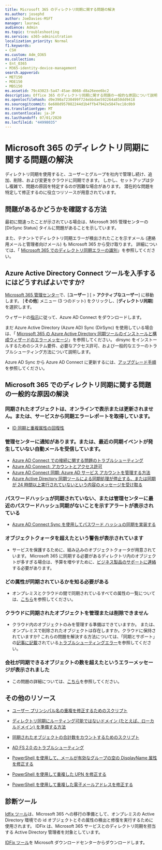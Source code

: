 ```yaml
---
title: Microsoft 365 のディレクトリ同期に関する問題の解決
ms.author: josephd
author: JoeDavies-MSFT
manager: laurawi
audience: Admin
ms.topic: troubleshooting
ms.service: o365-administration
localization_priority: Normal
f1.keywords:
- CSH
ms.custom: Adm_O365
ms.collection:
- Ent_O365
- M365-identity-device-management
search.appverid:
- MET150
- MOE150
- MBS150
ms.assetid: 79c43023-5a47-45ae-8068-d8a26eee6bc2
description: Office 365 のディレクトリ同期に関する問題の一般的な原因について説明し、トラブルシューティングと解決に役立ついくつかの方法について説明します。
ms.openlocfilehash: d9e390a7230499f724ebbdae592264a850dd9418
ms.sourcegitcommit: 6e608d957082244d1b4ffb47942e5847ec18c0b9
ms.translationtype: MT
ms.contentlocale: ja-JP
ms.lasthandoff: 07/01/2020
ms.locfileid: "44998035"
---
```

# <a name="fixing-problems-with-directory-synchronization-for-microsoft-365"></a>Microsoft 365 のディレクトリ同期に関する問題の解決

ディレクトリ同期を使用すると、ユーザーとグループを社内で管理し続け、追加、削除、および変更をクラウドに同期できます。 しかし、セットアップは少し複雑で、問題の原因を特定するのが困難な場合があります。 潜在的な問題を特定して修正するのに役立つリソースが用意されています。
  
## <a name="how-do-i-know-if-something-is-wrong"></a>問題があるかどうかを確認する方法

最初に間違ったことが示されている場合は、Microsoft 365 管理センターの [DirSync Status] タイルに問題があることを示しています。
  
また、テナントでディレクトリ同期エラーが検出されたことを示すメール (連絡用メールと管理者向けメール) も Microsoft 365 から受け取ります。 詳細については、「 [Microsoft 365 でのディレクトリ同期エラーの識別](identify-directory-synchronization-errors.md)」を参照してください。
  
## <a name="how-do-i-get-azure-active-directory-connect-tool"></a>Azure Active Directory Connect ツールを入手するにはどうすればよいですか?

[Microsoft 365 管理センター](https://admin.microsoft.com)で、[**ユーザー** ] [ \> **アクティブなユーザー**] に移動します。 [**その他**] メニュー (3 つのドット) をクリックし、[**ディレクトリ同期**] を選択します。 
  
ウィザードの[指示](set-up-directory-synchronization.md)に従って、Azure AD Connect をダウンロードします。 
  
まだ Azure Active Directory (Azure AD) Sync (DirSync) を使用している場合は、「 [Microsoft 365 の Azure Active Directory 同期ツールのインストールと構成ウィザードのエラーメッセージ](https://go.microsoft.com/fwlink/p/?LinkId=396717)」を参照してください。 dirsync をインストールするためのシステム要件、必要なアクセス許可、および一般的なエラーのトラブルシューティング方法について説明します。 
  
Azure AD Sync から Azure AD Connect に更新するには、[アップグレード手順](https://go.microsoft.com/fwlink/p/?LinkId=733240)を参照してください。
  
## <a name="resolving-common-causes-of-problems-with-directory-synchronization-in-microsoft-365"></a>Microsoft 365 でのディレクトリ同期に関する問題の一般的な原因の解決

### <a name="synchronized-objects-arent-appearing-or-updating-online-or-im-getting-synchronization-error-reports-from-the-service"></a>**同期されたオブジェクトは、オンラインで表示または更新されません。または、サービスから同期エラーレポートを取得しています。**

- [ID 同期と重複属性の回復性](https://docs.microsoft.com/azure/active-directory/hybrid/how-to-connect-syncservice-duplicate-attribute-resiliency)

### <a name="i-have-an-alert-in-the-admin-center-or-am-receiving-automated-emails-that-there-hasnt-been-a-recent-synchronization-event"></a>**管理センターに通知があります。または、最近の同期イベントが発生していない自動メールを受信しています。**
- [Azure AD Connect での接続に関する問題のトラブルシューティング](https://docs.microsoft.com/azure/active-directory/hybrid/tshoot-connect-connectivity)
- [Azure AD Connect: アカウントとアクセス許可](https://go.microsoft.com/fwlink/p/?LinkId=820598)
- [Azure AD Connect 同期: Azure AD サービス アカウントを管理する方法](https://docs.microsoft.com/azure/active-directory/hybrid/how-to-connect-azureadaccount)
- [Azure Active Directory 同期ツールによる同期処理が停止する、または同期が 24 時間以上実行されていないという内容のメッセージを受け取る](https://support.microsoft.com/help/2882421/directory-synchronization-to-azure-active-directory-stops-or-you-re-warned-that-sync-hasn-t-registered-in-more-than-a-day)

### <a name="password-hashes-arent-synchronizing-or-im-seeing-an-alert-in-the-admin-center-that-there-hasnt-been-a-recent-password-hash-synchronization"></a>**パスワードハッシュが同期されていない、または管理センターに最近のパスワードハッシュ同期がないことを示すアラートが表示されている**
- [Azure AD Connect Sync を使用してパスワード ハッシュの同期を実装する](https://docs.microsoft.com/azure/active-directory/hybrid/how-to-connect-password-hash-synchronization)

### <a name="im-seeing-an-alert-that-object-quota-exceeded"></a>**オブジェクトクォータを超えたという警告が表示されています**
- サービスを保護するために、組み込みのオブジェクトクォータが用意されています。 Microsoft 365 に同期する必要があるディレクトリ内のオブジェクトが多すぎる場合は、予算を増やすために、[ビジネス製品のサポートに連絡](https://support.office.com/article/32a17ca7-6fa0-4870-8a8d-e25ba4ccfd4b)する必要があります。

### <a name="i-need-to-know-which-attributes-are-synchronized"></a>**どの属性が同期されているかを知る必要がある**
- オンプレミスとクラウドの間で同期されているすべての属性の一覧については、[こちら](https://go.microsoft.com/fwlink/p/?LinkId=396719)を参照してください。

### <a name="i-cant-manage-or-remove-objects-that-were-synchronized-to-the-cloud"></a>**クラウドに同期されたオブジェクトを管理または削除できません**
- クラウド内のオブジェクトのみを管理する準備はできていますか。 または、オンプレミスで削除されたオブジェクトは存在しますか。クラウドに保持されていますか? これらの問題を解決する方法については、「同期とサポート」の[記事に記載](https://go.microsoft.com/fwlink/p/?LinkId=396720)されている[トラブルシューティングエラー](https://go.microsoft.com/fwlink/p/?linkid=842044)を参照してください。

### <a name="i-got-an-error-message-that-my-company-has-exceeded-the-number-of-objects-that-can-be-synchronized"></a>**会社が同期できるオブジェクトの数を超えたというエラーメッセージが表示されました**
- この問題の詳細については、[こちら](https://go.microsoft.com/fwlink/p/?LinkId=396721)を参照してください。
   
## <a name="other-resources"></a>その他のリソース

- [ユーザー プリンシパル名の重複を修正するためのスクリプト](https://go.microsoft.com/fwlink/p/?LinkId=396725)
    
- [ディレクトリ同期にルーティング可能ではないドメイン (たとえば、ローカルドメイン) を準備する方法](prepare-a-non-routable-domain-for-directory-synchronization.md)
    
- [同期されたオブジェクトの合計数をカウントするためのスクリプト](https://go.microsoft.com/fwlink/p/?LinkId=396726)
    
- [AD FS 2.0 のトラブルシューティング](https://go.microsoft.com/fwlink/p/?LinkId=396727)
    
- [PowerShell を使用して、メールが有効なグループの空の DisplayName 属性を修正する](https://go.microsoft.com/fwlink/p/?LinkId=396728)
    
- [PowerShell を使用して重複した UPN を修正する](https://go.microsoft.com/fwlink/p/?LinkId=396730)
    
- [PowerShell を使用して重複した電子メールアドレスを修正する](https://go.microsoft.com/fwlink/p/?LinkId=396731)
    
## <a name="diagnostic-tools"></a>診断ツール

[Idfix ツール](prepare-directory-attributes-for-synch-with-idfix.md)は、Microsoft 365 への移行の準備として、オンプレミスの Active Directory 環境での id オブジェクトとその属性の検出と修復を実行するために使用されます。 IDFix は、Microsoft 365 サービスとのディレクトリ同期を担当する Active Directory 管理者を対象としています。 

[IDFix ツール](https://go.microsoft.com/fwlink/p/?LinkId=396718)を Microsoft ダウンロードセンターからダウンロードします。